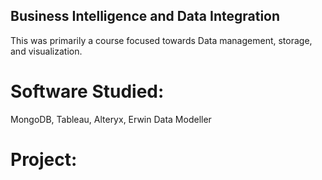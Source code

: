 ## Business Intelligence and Data Integration
This was primarily a course focused towards Data management, storage, and visualization. 

# Software Studied: 
MongoDB, Tableau, Alteryx, Erwin Data Modeller

# Project:
